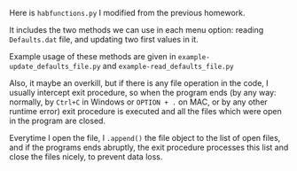 Here is `habfunctions.py` I modified from the previous homework.

It includes the two methods we can use in each menu option: 
reading `Defaults.dat` file, and updating two first values in it.

Example usage of these methods are given in 
`example-update_defaults_file.py` and `example-read_defaults_file.py`

Also, it maybe an overkill, but if there is any file operation in the code, I usually intercept exit procedure,
so when the program ends (by any way: normally, by `Ctrl+C` in Windows or `OPTION + .` on MAC, or by any other runtime error) exit procedure is executed and 
all the files which were open in the program are closed.

Everytime I open the file, I `.append()` the file object to the list of open files, and if the programs ends abruptly,
the exit procedure processes this list and close the files nicely, to prevent data loss.
